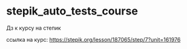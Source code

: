 # stepik_auto_tests_course
Дз к курсу на степик

ссылка на курс: https://stepik.org/lesson/187065/step/7?unit=161976